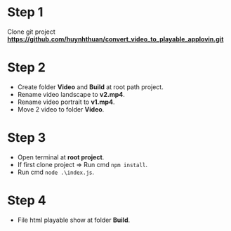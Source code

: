 # Step 1

Clone git project **https://github.com/huynhthuan/convert_video_to_playable_applovin.git**

# Step 2

- Create folder **Video** and **Build** at root path project.
- Rename video landscape to **v2.mp4**.
- Rename video portrait to **v1.mp4**.
- Move 2 video to folder **Video**.

# Step 3

- Open terminal at **root project**.
- If first clone project => Run cmd ```npm install```.
- Run cmd ```node .\index.js```.

# Step 4
- File html playable show at folder **Build**.